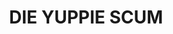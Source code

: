 ---
layout: media
title: "DIE YUPPIE SCUM"
tags:
  categories: visual
blurb: "DIE YUPPIE SCUM"
show_blurb: true
ads: false
share: false
show_url: false
image:
  id: 30362540065
---